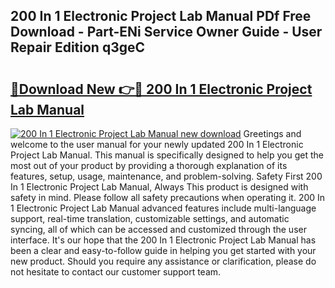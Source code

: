 ## 200 In 1 Electronic Project Lab Manual PDf Free Download - Part-ENi Service Owner Guide - User Repair Edition q3geC

# <h2><a href="http://bc13470.oget.top/?id=200+In+1+Electronic+Project+Lab+Manual">🔗Download New 👉🔴 200 In 1 Electronic Project Lab Manual</a></h2>

[![200 In 1 Electronic Project Lab Manual new download](https://i.imgur.com/5g1atiW.png)](http://bc13470.oget.top/?id=200+In+1+Electronic+Project+Lab+Manual)
Greetings and welcome to the user manual for your newly updated 200 In 1 Electronic Project Lab Manual. This manual is specifically designed to help you get the most out of your product by providing a thorough explanation of its features, setup, usage, maintenance, and problem-solving. Safety First 200 In 1 Electronic Project Lab Manual, Always This product is designed with safety in mind. Please follow all safety precautions when operating it. 200 In 1 Electronic Project Lab Manual advanced features include multi-language support, real-time translation, customizable settings, and automatic syncing, all of which can be accessed and customized through the user interface. It's our hope that the 200 In 1 Electronic Project Lab Manual has been a clear and easy-to-follow guide in helping you get started with your new product. Should you require any assistance or clarification, please do not hesitate to contact our customer support team.
